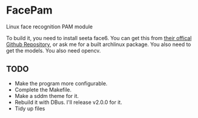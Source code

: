 # FacePam
Linux face recognition PAM module

To build it, you need to install seeta face6. You can get this from [their offical Github Repository](https://github.com/seetafaceengine/SeetaFace6/), or ask me for a built archlinux package. You also need to get the models. 
You also need opencv.

## TODO
- Make the program more configurable.
- Complete the Makefile.
- Make a sddm theme for it.
- Rebuild it with DBus. I'll release v2.0.0 for it. 
- Tidy up files
